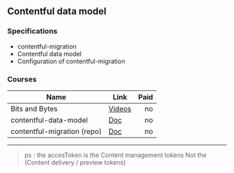 ## Contentful data model

### Specifications

- contentful-migration
- Contentful data model
- Configuration of contentful-migration

### Courses

| Name             | Link                                 | Paid |
| ---------------- | ------------------------------------ | ---: |
| Bits and Bytes   | [Videos](https://www.contentful.com/developers/videos/bits-and-bytes/#what-is-contentful) |   no |
| contentful-data-model | [Doc](https://www.contentful.com/developers/docs/concepts/data-model/) |   no |
| contentful-migration (repo) | [Doc](https://github.com/contentful/contentful-migration) |   no |

---



> ps : the accesToken is the Content management tokens Not the (Content delivery / preview tokens)